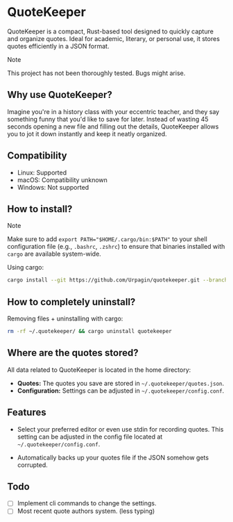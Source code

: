 # QuoteKeeper

QuoteKeeper is a compact, Rust-based tool designed to quickly capture and organize quotes. Ideal for academic, literary, or personal use, it stores quotes efficiently in a JSON format.

> [!NOTE]
> This project has not been thoroughly tested. Bugs might arise.

## Why use QuoteKeeper?

Imagine you're in a history class with your eccentric teacher, and they say something funny that you'd like to save for later. Instead of wasting 45 seconds opening a new file and filling out the details, QuoteKeeper allows you to jot it down instantly and keep it neatly organized.

## Compatibility

- Linux: Supported
- macOS: Compatibility unknown
- Windows: Not supported


## How to install?


> [!NOTE]
> Make sure to add `export PATH="$HOME/.cargo/bin:$PATH"` to your shell configuration file (e.g., `.bashrc`, `.zshrc`) to ensure that binaries installed with `cargo` are available system-wide.

Using cargo:
```bash
cargo install --git https://github.com/Urpagin/quotekeeper.git --branch master
```

## How to completely uninstall?

Removing files + uninstalling with cargo:

```bash
rm -rf ~/.quotekeeper/ && cargo uninstall quotekeeper
```
## Where are the quotes stored?

All data related to QuoteKeeper is located in the home directory:

- **Quotes:** The quotes you save are stored in `~/.quotekeeper/quotes.json`.
- **Configuration:** Settings can be adjusted in `~/.quotekeeper/config.conf`.

## Features

- Select your preferred editor or even use stdin for recording quotes. This setting can be adjusted in the config file located at `~/.quotekeeper/config.conf`.

- Automatically backs up your quotes file if the JSON somehow gets corrupted.

## Todo

- [ ] Implement cli commands to change the settings.
- [ ] Most recent quote authors system. (less typing)
